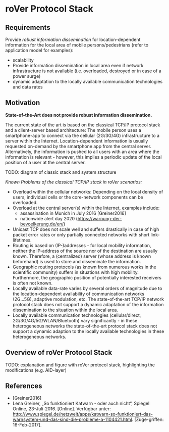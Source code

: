 # roVer Protocol Stack

## Requirements
Provide *robust information dissemination* for location-dependent information
for the local area of mobile persons/pedestrians (refer to application model
for examples):
* scalability
* Provide information dissemination in local area even if network
  infrastructure is not available (i.e. overloaded, destroyed or in case of a
  power surge)
* dynamic adaptation to the locally available communication technologies and
  data rates


## Motivation

**State-of-the-Art does not provide robust information dissemination.**

The current state of the art is based on the classical TCP/IP protocol stack
and a client-server based architecture: The mobile person uses a smartphone-app
to connect via the cellular (2G/3G/4G) infrastructure to a server within the
Internet. Location-dependent information is usually requested on-demand by the
smartphone app from the central server. Alternatively, the information is
pushed to all users with an area where the information is relevant - however,
this implies a periodic update of the local position of a user at the central
server.

TODO: diagram of classic stack and system structure

*Known Problems of the classical TCP/IP stack in roVer scenarios:*
* Overload within the cellular networks: Depending on the local density of
  users, individual cells or the core-network components can be overloaded.
* Overload at the central server(s) within the Internet, examples include:
    * assassination in Munich in July 2016 [Greiner2016]
    * nationwide alert day 2020 (https://warnung-der-bevoelkerung.de/en/)
* Unicast TCP does not scale well and suffers drastically in case of high
  packet error rates or only partially connected networks with short
  link-lifetimes.
* Routing is based on (IP-)addresses - for local mobility information, neither
  the IP-address of the source nor of the destination are usually known.
  Therefore, a (centralized) server (whose address is known beforehand) is used
  to store and disseminate the information.
* Geographic routing protocols (as known from numerous works in the scientific
  community) suffers in situations with high mobility. Furthermore, the
  geographic position of potentially interested receivers is often not known.
* Locally available data-rate varies by several orders of magnitude due to the
  location-dependent availability of communication networks (2G...5G),
  adaptive modulation, etc. The state-of-the-art TCP/IP network protocol stack
  does not support a dynamic adaptation of the information dissemination to the
  situation within the local area.
* Locally available communication technologies (cellular/direct,
  2G/3G/4G/5G/WLAN/Bluetooth) vary significantly - in these heterogeneous
  networks the state-of-the-art protocol stack does not support a dynamic
  adaption to the locally available technologies in these heterogeneous
  networks.

## Overview of roVer Protocol Stack

TODO: explanation and figure with roVer protocol stack, highlighting the modifications (e.g. AID-layer)

## References

* [Greiner2016]
* Lena Greiner, „So funktioniert Katwarn - oder auch nicht“,
  Spiegel Online, 23-Juli-2016. [Online]. Verfügbar unter: http://www.spiegel.de/netzwelt/apps/katwarn-so-funktioniert-das-warnsystem-und-das-sind-die-probleme-a-1104421.html. [Zuge-griffen: 16-Feb-2017].
